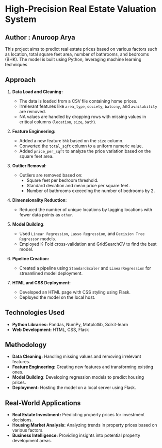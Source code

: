 # High-Precision Real Estate Valuation System

## Author : Anuroop Arya 

This project aims to predict real estate prices based on various factors such as location, total square feet area, number of bathrooms, and bedrooms (BHK). The model is built using Python, leveraging machine learning techniques.

## Approach

1. **Data Load and Cleaning:**
   - The data is loaded from a CSV file containing home prices.
   - Irrelevant features like `area_type`, `society`, `balcony`, and `availability` are removed.
   - NA values are handled by dropping rows with missing values in critical columns (`location`, `size`, `bath`).

2. **Feature Engineering:**
   - Added a new feature `bhk` based on the `size` column.
   - Converted the `total_sqft` column to a uniform numeric value.
   - Added `price_per_sqft` to analyze the price variation based on the square feet area.

3. **Outlier Removal:**
   - Outliers are removed based on:
     - Square feet per bedroom threshold.
     - Standard deviation and mean price per square feet.
     - Number of bathrooms exceeding the number of bedrooms by 2.

4. **Dimensionality Reduction:**
   - Reduced the number of unique locations by tagging locations with fewer data points as `other`.

5. **Model Building:**
   - Used `Linear Regression`, `Lasso Regression`, and `Decision Tree Regressor` models.
   - Employed K-Fold cross-validation and GridSearchCV to find the best model.

6. **Pipeline Creation:**
   - Created a pipeline using `StandardScaler` and `LinearRegression` for streamlined model deployment.

7. **HTML and CSS Deployment:**
   - Developed an HTML page with CSS styling using Flask.
   - Deployed the model on the local host.

## Technologies Used

- **Python Libraries:** Pandas, NumPy, Matplotlib, Scikit-learn
- **Web Development:** HTML, CSS, Flask

## Methodology

- **Data Cleaning:** Handling missing values and removing irrelevant features.
- **Feature Engineering:** Creating new features and transforming existing ones.
- **Model Building:** Developing regression models to predict housing prices.
- **Deployment:** Hosting the model on a local server using Flask.

## Real-World Applications

- **Real Estate Investment:** Predicting property prices for investment decisions.
- **Housing Market Analysis:** Analyzing trends in property prices based on various factors.
- **Business Intelligence:** Providing insights into potential property development areas.


